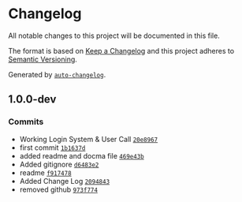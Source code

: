 # Changelog

All notable changes to this project will be documented in this file.

The format is based on [Keep a Changelog](https://keepachangelog.com/en/1.0.0/)
and this project adheres to [Semantic Versioning](https://semver.org/spec/v2.0.0.html).

Generated by [`auto-changelog`](https://github.com/CookPete/auto-changelog).

## 1.0.0-dev

### Commits

- Working Login System & User Call [`20e8967`](https://github.com/Gaeta/Cloudprint-MakerBot-API-Wrapper/commit/20e8967034d5be2e4c85ca7a71773b4eaf23dce5)
- first commit [`1b1637d`](https://github.com/Gaeta/Cloudprint-MakerBot-API-Wrapper/commit/1b1637d04abcd813072a9be6ed9818938fb874a3)
- added readme and docma file [`469e43b`](https://github.com/Gaeta/Cloudprint-MakerBot-API-Wrapper/commit/469e43bf88233c1b1074b44232dca525d599a64e)
- Added gitignore [`d6483e2`](https://github.com/Gaeta/Cloudprint-MakerBot-API-Wrapper/commit/d6483e261dfc8976b95c76cb3542afa5d7258f80)
- readme [`f917478`](https://github.com/Gaeta/Cloudprint-MakerBot-API-Wrapper/commit/f9174786bf0dd904d37471e5ff5f35b33138eda3)
- Added Change Log [`2094843`](https://github.com/Gaeta/Cloudprint-MakerBot-API-Wrapper/commit/209484399c226933643061f7fbc76136151880e9)
- removed github [`973f774`](https://github.com/Gaeta/Cloudprint-MakerBot-API-Wrapper/commit/973f774edac016507792407e74125d43a90560a6)
